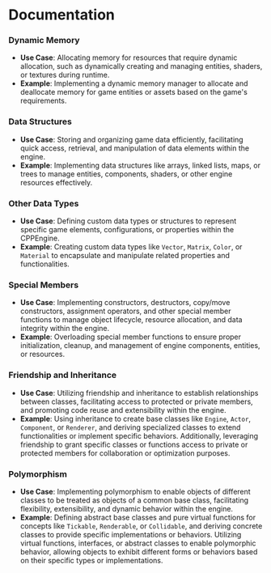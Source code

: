 # Documentation

### Dynamic Memory

- **Use Case**: Allocating memory for resources that require dynamic allocation, such as dynamically creating and managing entities, shaders, or textures during runtime.
- **Example**: Implementing a dynamic memory manager to allocate and deallocate memory for game entities or assets based on the game's requirements.

### Data Structures

- **Use Case**: Storing and organizing game data efficiently, facilitating quick access, retrieval, and manipulation of data elements within the engine.
- **Example**: Implementing data structures like arrays, linked lists, maps, or trees to manage entities, components, shaders, or other engine resources effectively.

### Other Data Types

- **Use Case**: Defining custom data types or structures to represent specific game elements, configurations, or properties within the CPPEngine.
- **Example**: Creating custom data types like `Vector`, `Matrix`, `Color`, or `Material` to encapsulate and manipulate related properties and functionalities.

### Special Members

- **Use Case**: Implementing constructors, destructors, copy/move constructors, assignment operators, and other special member functions to manage object lifecycle, resource allocation, and data integrity within the engine.
- **Example**: Overloading special member functions to ensure proper initialization, cleanup, and management of engine components, entities, or resources.

### Friendship and Inheritance

- **Use Case**: Utilizing friendship and inheritance to establish relationships between classes, facilitating access to protected or private members, and promoting code reuse and extensibility within the engine.
- **Example**: Using inheritance to create base classes like `Engine`, `Actor`, `Component`, or `Renderer`, and deriving specialized classes to extend functionalities or implement specific behaviors. Additionally, leveraging friendship to grant specific classes or functions access to private or protected members for collaboration or optimization purposes.

### Polymorphism

- **Use Case**: Implementing polymorphism to enable objects of different classes to be treated as objects of a common base class, facilitating flexibility, extensibility, and dynamic behavior within the engine.
- **Example**: Defining abstract base classes and pure virtual functions for concepts like `Tickable`, `Renderable`, or `Collidable`, and deriving concrete classes to provide specific implementations or behaviors. Utilizing virtual functions, interfaces, or abstract classes to enable polymorphic behavior, allowing objects to exhibit different forms or behaviors based on their specific types or implementations.
